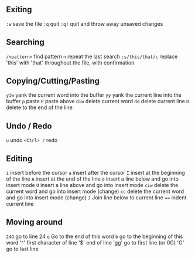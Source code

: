 ## Exiting

`:w` save the file 
`:q` quit
`:q!` quit and throw away unsaved changes

## Searching

`/<pattern>` find pattern
`n` repeat the last search
`:s/this/that/c` replace 'this' with 'that' throughout the file, with confirmation

## Copying/Cutting/Pasting

`yiw` yank the current word into the buffer
`yy` yank the current line into the buffer
`p` paste
`P` paste above
`diw` delete current word
`dd` delete current line
`D` delete to the end of the line

## Undo / Redo
`u` undo
`<Ctrl> r` redo

## Editing

`i` insert before the cursor
`a` insert after the cursor
`I` insert at the beginning of the line
`A` insert at the end of the line
`o` insert a line below and go into insert mode
`O` insert a line above and go into insert mode
`ciw` delete the current word and go into insert mode (change)
`cc` delete the current word and go into insert mode (change)
`J` Join line below to current line
`==` indent current line

## Moving around

`24G` go to line 24
`e` Go to the end of this word
`b` go to the beginning of this word
'^' first character of line
'$' end of line
'gg' go to first line (or 0G)
'G' go to last line

